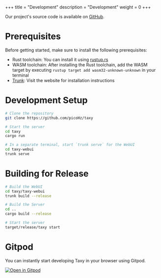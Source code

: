 +++
title = "Development"
description = "Development"
weight = 0
+++

Our project's source code is available on [GitHub](https://github.com/picoHz/taxy).

# Prerequisites

Before getting started, make sure to install the following prerequisites:

- Rust toolchain: You can install it using [rustup.rs](https://rustup.rs/)
- WASM toolchain: After installing the Rust toolchain, add the WASM target by executing `rustup target add wasm32-unknown-unknown` in your terminal
- [Trunk](https://trunkrs.dev/): Visit the website for installation instructions

# Development Setup

```bash
# Clone the repository
git clone https://github.com/picoHz/taxy

# Start the server
cd taxy
cargo run

# In a separate terminal, start `trunk serve` for the WebUI
cd taxy-webui
trunk serve
```

# Building for Release

```bash
# Build the WebUI
cd taxy/taxy-webui
trunk build --release

# Build the Server
cd ..
cargo build --release

# Start the server
target/release/taxy start
```

# Gitpod

You can instantly start developing Taxy in your browser using Gitpod.

[![Open in Gitpod](https://gitpod.io/button/open-in-gitpod.svg)](https://gitpod.io/#https://github.com/picoHz/taxy)
